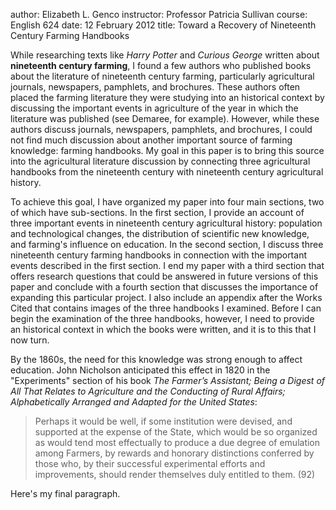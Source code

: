 author: Elizabeth L. Genco
instructor: Professor Patricia Sullivan
course: English 624
date: 12 February 2012
title: Toward a Recovery of Nineteenth Century Farming Handbooks

While researching texts like *Harry Potter* and *Curious George* written about **nineteenth century farming**, I found a few authors who published books about the literature of nineteenth century farming, particularly agricultural journals, newspapers, pamphlets, and brochures. These authors often placed the farming literature they were studying into an historical context by discussing the important events in agriculture of the year in which the literature was published (see Demaree, for example). However, while these authors discuss journals, newspapers, pamphlets, and brochures, I could not find much discussion about another important source of farming knowledge: farming handbooks. My goal in this paper is to bring this source into the agricultural literature discussion by connecting three agricultural handbooks from the nineteenth century with nineteenth century agricultural history.

To achieve this goal, I have organized my paper into four main sections, two of which have sub-sections. In the first section, I provide an account of three important events in nineteenth century agricultural history: population and technological changes, the distribution of scientific new knowledge, and farming's influence on education. In the second section, I discuss three nineteenth century farming handbooks in connection with the important events described in the first section. I end my paper with a third section that offers research questions that could be answered in future versions of this paper and conclude with a fourth section that discusses the importance of expanding this particular project. I also include an appendix after the Works Cited that contains images of the three handbooks I examined. Before I can begin the examination of the three handbooks, however, I need to provide an historical context in which the books were written, and it is to this that I now turn.

By the 1860s, the need for this knowledge was strong enough to affect education. John Nicholson anticipated this effect in 1820 in the "Experiments" section of his book *The Farmer’s Assistant; Being a Digest of All That Relates to Agriculture and the Conducting of Rural Affairs; Alphabetically Arranged and Adapted for the United States*:


> Perhaps it would be well, if some institution were devised, and supported at the expense of the State, which would be so organized as would tend most effectually to produce a due degree of emulation among Farmers, by rewards and honorary distinctions conferred by those who, by their successful experimental efforts and improvements, should render themselves duly entitled to them. (92)

Here's my final paragraph.